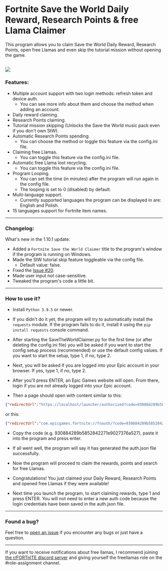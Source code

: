 # Fortnite Save the World Daily Reward, Research Points & free Llama Claimer

This program allows you to claim Save the World Daily Reward, Research Points, open free Llamas and even skip the tutorial mission without opening the game.

[![](https://img.shields.io/badge/python-3.9.5+-blue.svg)](https://www.python.org/downloads/)
---
### Features:
- Multiple account support with two login methods: refresh token and device auth.
  - You can see more info about them and choose the method when adding an account.
- Daily reward claiming.
- Research Points claiming.
- Tutorial mission skipping (Unlocks the Save the World music pack even if you don't own StW).
- Automatic Research Points spending.
  - You can choose the method or toggle this feature via the config.ini file.
- Claiming free Llamas.
  - You can toggle this feature via the config.ini file.
- Automatic free Llama loot recycling.
  - You can toggle this feature via the config.ini file.
- Program Looping.
  - You can set the time (in minutes) after the program will run again in the config file.
  - The looping is set to 0 (disabled) by default.
- Multi-language support.
  - Currently supported languages the program can be displayed in are: English and Polish.
- 15 languages support for Fortnite item names.
---
### Changelog:
What's new in the 1.10.1 update:
- Added a `Fortnite Save the World Claimer` title to the program's window if the program is running on Windows.
- Made the StW tutorial skip feature toggleable via the config file.
  - Default value: false.
- Fixed the [Issue #20](https://github.com/PRO100KatYT/SaveTheWorldClaimer/issues/20).
- Made user input not case-sensitive.
- Tweaked the program's code a little bit.
---

### How to use it?
- Install `Python 3.9.5` or newer.

- If you didn't do it yet, the program will try to automatically install the `requests` module. If the program fails to do it, install it using the `pip install requests` console command.

- After starting the SaveTheWorldClaimer.py for the first time (or after deleting the config.ini file) you will be asked if you want to start the config setup process (recommended) or use the default config values. If you want to start the setup, type 1, if no, type 2.

- Next, you will be asked if you are logged into your Epic account in your browser. If yes, type 1, if no, type 2.

- After you'll press ENTER, an Epic Games website will open. From there, login if you are not already logged into your Epic account.

- Then a page should open with content similar to this:

```json
{"redirectUrl":"https://localhost/launcher/authorized?code=930884289b5852842271e9027376a527","authorizationCode":"930884289b5852842271e9027376a527","sid":null}
```
or this:
```json
{"redirectUrl":"com.epicgames.fortnite://fnauth/?code=930884289b5852842271e9027376a527","authorizationCode":"930884289b5852842271e9027376a527","sid":null}
```

- Copy the code (e.g. 930884289b5852842271e9027376a527), paste it into the program and press enter.

- If all went well, the program will say it has generated the auth.json file successfully.

- Now the program will proceed to claim the rewards, points and search for free Llamas.

- Congratulations! You just claimed your Daily Reward, Research Points and opened free Llamas if they were available!

- Next time you launch the program, to start claiming rewards, type 1 and press ENTER. You will not need to enter a new auth code because the login credentials have been saved in the auth.json file.
---

### Found a bug?
Feel free to [open an issue](https://github.com/PRO100KatYT/SaveTheWorldClaimer/issues/new "Click here if you want to open an issue.") if you encounter any bugs or just have a question.

---

If you want to receive notifications about free llamas, I recommend joining [the r/FORTnITE discord server](https://discord.gg/PjqZaDmV8D "Here is the link :D") and giving yourself the freellamas role on the #role-assignment channel.
